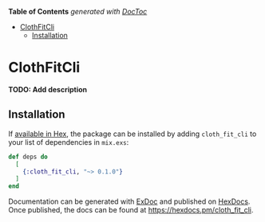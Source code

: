 <!-- START doctoc generated TOC please keep comment here to allow auto update -->
<!-- DON'T EDIT THIS SECTION, INSTEAD RE-RUN doctoc TO UPDATE -->

**Table of Contents** _generated with [DocToc](https://github.com/thlorenz/doctoc)_

- [ClothFitCli](#clothfitcli)
  - [Installation](#installation)

<!-- END doctoc generated TOC please keep comment here to allow auto update -->

# ClothFitCli

**TODO: Add description**

## Installation

If [available in Hex](https://hex.pm/docs/publish), the package can be installed
by adding `cloth_fit_cli` to your list of dependencies in `mix.exs`:

```elixir
def deps do
  [
    {:cloth_fit_cli, "~> 0.1.0"}
  ]
end
```

Documentation can be generated with [ExDoc](https://github.com/elixir-lang/ex_doc)
and published on [HexDocs](https://hexdocs.pm). Once published, the docs can
be found at <https://hexdocs.pm/cloth_fit_cli>.
